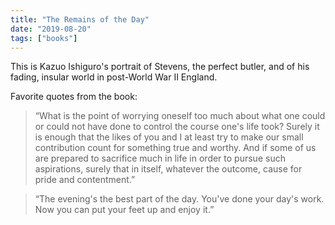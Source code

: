 ```yaml
---
title: "The Remains of the Day"
date: "2019-08-20"
tags: ["books"]
---
```


This is Kazuo Ishiguro's portrait of Stevens, the perfect butler, and of his fading, insular world in post-World War II England.

Favorite quotes from the book:

> “What is the point of worrying oneself too much about what one could or could not have done to control the course one's life took? Surely it is enough that the likes of you and I at least try to make our small contribution count for something true and worthy. And if some of us are prepared to sacrifice much in life in order to pursue such aspirations, surely that in itself, whatever the outcome, cause for pride and contentment.”

> “The evening's the best part of the day. You've done your day's work. Now you can put your feet up and enjoy it.”
